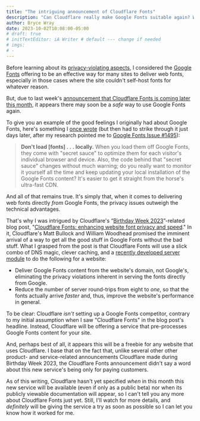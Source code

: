 ```yaml
---
title: "The intriguing announcement of Cloudflare Fonts"
description: "Can Cloudflare really make Google Fonts suitable again? We may know soon."
author: Bryce Wray
date: 2023-10-02T10:08:00-05:00
# draft: true
# initTextEditor: iA Writer # default --- change if needed
# imgs:
# -
---
```


Before learning about its [privacy-violating aspects](/posts/2020/08/google-fonts-privacy/), I considered the [Google Fonts](https://fonts.google.com) offering to be an effective way for many sites to deliver web fonts, especially in those cases where the site couldn't self-host fonts for whatever reason.

But, due to last week's [announcement that Cloudflare Fonts is coming later this month](https://blog.cloudflare.com/cloudflare-fonts-enhancing-website-privacy-speed/), it appears there may soon be a *safe* way to use Google Fonts again.

<!--more-->

To give you an example of the good feelings I originally had about Google Fonts, here's something I [once wrote](/posts/2020/07/chasing-100-tips-optimizing-website/#web-fonts-pretty-butnbspnbspnbsp) (but then had to strike through it just days later, after my research pointed me to [Google Fonts Issue #1495](https://github.com/google/fonts/issues/1495)):

> **Don't load [fonts] . . . locally.** When you load them off Google Fonts, they come with "secret sauce" to optimize them for each visitor's individual browser and device. Also, the code behind that "secret sauce" changes without much warning; do you really want to monitor it yourself all the time and keep updating your local installation of the Google Fonts content? It's easier to get it straight from the horse's ultra-fast CDN.

And all of that remains true. It's simply that, when it comes to delivering web fonts directly *from* Google Fonts, the privacy issues outweigh the technical advantages.

That's why I was intrigued by Cloudflare's “[Birthday Week 2023](https://blog.cloudflare.com/welcome-to-birthday-week-2023/)”-related blog post, "[Cloudflare Fonts: enhancing website font privacy and speed](https://blog.cloudflare.com/cloudflare-fonts-enhancing-website-privacy-speed/)." In it, Cloudflare's Matt Bullock and William Woodhead promised the imminent arrival of a way to get all the good stuff in Google Fonts without the bad stuff. What I grasped from the post is that Cloudflare Fonts will use a slick combo of DNS magic, clever caching, and a [recently developed server module](https://blog.cloudflare.com/rust-nginx-module/) to do the following for a website:

- Deliver Google Fonts content from the website's domain, not Google's, eliminating the privacy violations inherent in serving the fonts directly from Google.
- Reduce the number of server round-trips from eight to *one*, so that the fonts actually arrive *faster* and, thus, improve the website's performance in general.

To be clear: Cloudflare *isn't* setting up a Google Fonts competitor, contrary to my initial assumption when I saw "Cloudflare Fonts" in the blog post's headline. Instead, Cloudflare will be offering a service that pre-processes Google Fonts content for your site.

And, perhaps best of all, it appears this will be a freebie for any website that uses Cloudflare. I base that on the fact that, unlike several other other product- and service-related announcements Cloudflare made during Birthday Week 2023, the Cloudflare Fonts announcement didn't say a word about this new service's being only for paying customers.

As of this writing, Cloudflare hasn't yet specified *when* in this month this new service will be available (even if only as a public beta) nor when its publicly viewable documentation will appear, so I can't tell you any more about Cloudflare Fonts just yet. Still, I'll watch for more details, and *definitely* will be giving the service a try as soon as possible so I can let you know how it worked for me.
